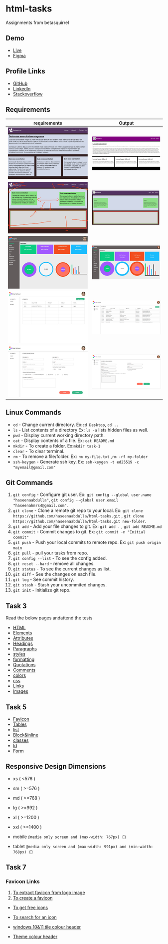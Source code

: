 # html-tasks

Assignments from betasquirrel

## Demo

- [Live](https://haseenaabdulla.github.io/html-tasks/)
- [Figma](https://www.figma.com/file/y5P0uAo6yuz1855bYZnmNA/car-wash?node-id=55%3A110&t=JBnHpNeGhM4qZecr-1)

## Profile Links

- [GitHub](https://github.com/haseenaabdulla)
- [LinkedIn](https://www.linkedin.com/in/haseena-pa/)
- [Stackoverflow](https://stackoverflow.com/users/21198864/haseena-abdulla)

## Requirements

| requirements                          | Output                                    |
| ------------------------------------- | ----------------------------------------- |
| ![Task 1](task-1/images/task-1.jpg)   | ![output](task-1/images/task-1-out.jpg)   |
| ![Task 2](task-2/images/task-2.jpg)   | ![output](task-2/images/Task-2-out.jpg)   |
| ![Task 4](task-4/images/task-4.jpg)   | ![output](task-4/images/Task-4-out.jpg)   |
| ![Task 6](task-6/images/task-6-1.jpg) | ![output](task-6/images/task-6-1-out.png) |
| ![Task 6](task-6/images/task-6-2.jpg) | ![output](task-6/images/task-6-2-out.png) |

## Linux Commands

- `cd` - Change current directory. Ex:`cd Desktop`, `cd ..`
- `ls` - List contents of a directory Ex: `ls -a` lists hidden files as well.
- `pwd` - Display current working directory path.
- `cat` - Display contents of a file. Ex: `cat README.md`
- `mkdir` - To create a folder. Ex:`mkdir task-1`
- `clear` - To clear terminal.
- `rm` - To remove a file/folder. Ex: `rm my-file.txt` ,`rm -rf my-folder`
- `ssh-keygen` - Generate ssh key. Ex: `ssh-keygen -t ed25519 -c "myemail@gmail.com"`

## Git Commands

1. `git config` - Configure git user. Ex: `git config --global user.name "haseenaabdulla"`, `git config --global user.email "haseenahmrs4@gmail.com"`.
2. `git clone` - Clone a remote git repo to your local. Ex: `git clone https://github.com/haseenaabdulla/html-tasks.git` , `git clone https://github.com/haseenaabdulla/html-tasks.git new-folder`.
3. `git add` - Add your file changes to git. Ex: `git add .` , `git add README.md`
4. `git commit` - Commit changes to git. Ex: `git commit -n "Initial commit"`
5. `git push` - Push your local commits to remote repo. Ex: `git push origin main`
6. `git pull` - pull your tasks from repo.
7. `git config --list` - To see the config added.
8. `git reset --hard` - remove all changes.
9. `git status` - To see the current changes as list.
10. `git diff` - See the changes on each file.
11. `git log` - See commit history.
12. `git stash` - Stash your uncommited changes.
13. `git init` - Initialize git repo.

## Task 3

Read the below pages andattend the tests

- [HTML](https://www.w3schools.com/html/default.asp)
- [Elements](https://www.w3schools.com/html/html_elements.asp)
- [Attributes](https://www.w3schools.com/html/html_attributes.asp)
- [Headings](https://www.w3schools.com/html/html_headings.asp)
- [Paragraphs](https://www.w3schools.com/html/html_paragraphs.asp)
- [styles](https://www.w3schools.com/html/html_styles.asp)
- [formatting](https://www.w3schools.com/html/html_formatting.asp)
- [Quotations](https://www.w3schools.com/html/html_quotation_elements.asp)
- [Comments](https://www.w3schools.com/html/html_comments.asp)
- [colors](https://www.w3schools.com/html/html_colors.asp)
- [css](https://www.w3schools.com/html/html_css.asp)
- [Links](https://www.w3schools.com/html/html_links.asp)
- [Images](https://www.w3schools.com/html/html_images.asp)

## Task 5

- [Favicon](https://www.w3schools.com/html/html_favicon.asp)
- [Tables](https://www.w3schools.com/html/html_tables.asp)
- [list](https://www.w3schools.com/html/html_lists.asp)
- [Block&inline](https://www.w3schools.com/html/html_blocks.asp)
- [classes](https://www.w3schools.com/html/html_classes.asp)
- [Id](https://www.w3schools.com/html/html_id.asp)
- [Form](https://www.w3schools.com/css/css_form.asp)

## Responsive Design Dimensions

- xs ( <576 )

- sm ( >=576 )

- md ( >=768 )

- lg ( >=992 )

- xl ( >=1200 )

- xxl ( >=1400 )

- mobile `@media only screen and (max-width: 767px) {}`

- tablet `@media only screen and (max-width: 991px) and (min-width: 768px) {}`

## Task 7

### Favicon Links

1. [To extract favicon from logo image](https://realfavicongenerator.net/)
2. [To create a favicon](https://favicon.io/)

- [To get free icons](https://dryicons.com/)
- [To search for an icon](https://www.iconfinder.com/)

- [windows 10&11 tile colour header](<meta name="msapplication-TileColor" content="#da532c">)
- [Theme colour header](<meta name="theme-color" content="#ffffff">)
